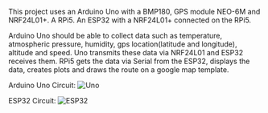 This project uses an Arduino Uno with a BMP180, GPS module NEO-6M and NRF24L01+. A RPi5. An ESP32 with a NRF24L01+ connected on the RPi5.

Arduino Uno should be able to collect data such as temperature, atmospheric pressure, humidity, gps location(latitude and longitude), altitude and speed. Uno transmits these data via NRF24L01 and ESP32 receives them. RPi5 gets the data via Serial from the ESP32, displays the data, 
creates plots and draws the route on a google map template.


Arduino Uno Circuit:
![Uno](https://i.imgur.com/CL96Pqt.png)

ESP32 Circuit: 
![ESP32](https://i.imgur.com/pYLStwW.png)



